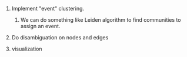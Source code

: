 1. Implement "event" clustering.

   1. We can do something like Leiden algorithm to find communities to assign an event.

2. Do disambiguation on nodes and edges 

3. visualization
